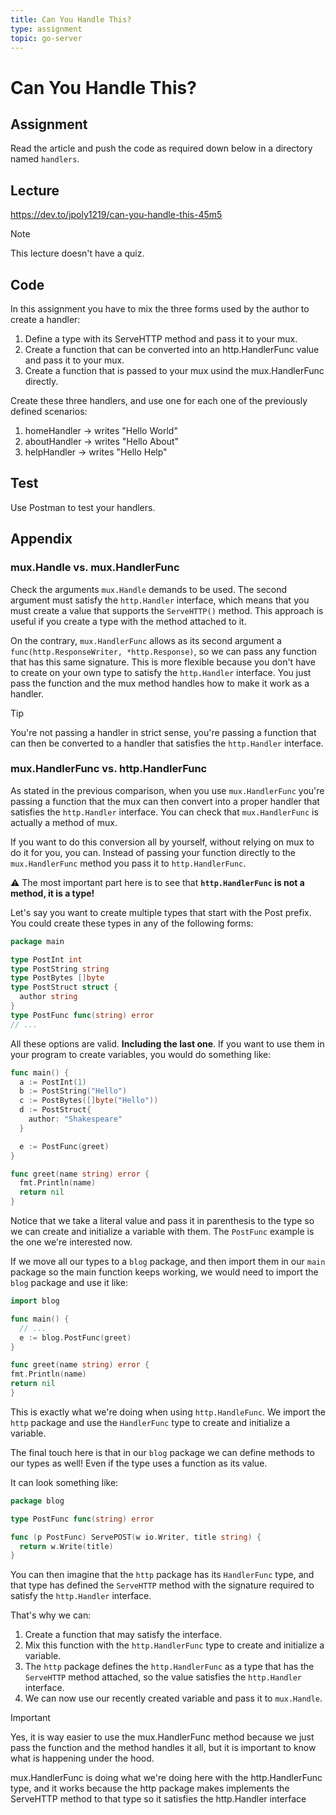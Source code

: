 ```yaml
---
title: Can You Handle This?
type: assignment
topic: go-server
---
```


# Can You Handle This?

## Assignment

Read the article and push the code as required down below in a directory named `handlers`.

## Lecture

https://dev.to/jpoly1219/can-you-handle-this-45m5

> [!NOTE]
> This lecture doesn't have a quiz.

## Code

In this assignment you have to mix the three forms used by the author to create a handler:

1. Define a type with its ServeHTTP method and pass it to your mux.
2. Create a function that can be converted into an http.HandlerFunc value and pass it to your mux.
3. Create a function that is passed to your mux usind the mux.HandlerFunc directly.

Create these three handlers, and use one for each one of the previously defined scenarios:

1. homeHandler -> writes "Hello World"
2. aboutHandler -> writes "Hello About"
3. helpHandler -> writes "Hello Help"

## Test

Use Postman to test your handlers.

## Appendix

### mux.Handle vs. mux.HandlerFunc

Check the arguments `mux.Handle` demands to be used. The second argument must satisfy the `http.Handler` interface, which means that you must create a value that supports the `ServeHTTP()` method. This approach is useful if you create a type with the method attached to it.

On the contrary, `mux.HandlerFunc` allows as its second argument a `func(http.ResponseWriter, *http.Response)`, so we can pass any function that has this same signature. This is more flexible because you don't have to create on your own type to satisfy the `http.Handler` interface. You just pass the function and the mux method handles how to make it work as a handler.

> [!TIP]
> You're not passing a handler in strict sense, you're passing a function that can then be converted to a handler that satisfies the `http.Handler` interface.

### mux.HandlerFunc vs. http.HandlerFunc

As stated in the previous comparison, when you use `mux.HandlerFunc` you're passing a function that the mux can then convert into a proper handler that satisfies the `http.Handler` interface. You can check that `mux.HandlerFunc` is actually a method of mux.

If you want to do this conversion all by yourself, without relying on mux to do it for you, you can. Instead of passing your function directly to the `mux.HandlerFunc` method you pass it to `http.HandlerFunc`.

⚠️ The most important part here is to see that **`http.HandlerFunc` is not a method, it is a type!**

Let's say you want to create multiple types that start with the Post prefix. You could create these types in any of the following forms:

```go
package main

type PostInt int
type PostString string
type PostBytes []byte
type PostStruct struct {
  author string
}
type PostFunc func(string) error
// ...
```

All these options are valid. **Including the last one**. If you want to use them in your program to create variables, you would do something like:

```go
func main() {
  a := PostInt(1)
  b := PostString("Hello")
  c := PostBytes([]byte("Hello"))
  d := PostStruct{
    author: "Shakespeare"
  }

  e := PostFunc(greet)
}

func greet(name string) error {
  fmt.Println(name)
  return nil
}
```

Notice that we take a literal value and pass it in parenthesis to the type so we can create and initialize a variable with them. The `PostFunc` example is the one we're interested now.

If we move all our types to a `blog` package, and then import them in our `main` package so the main function keeps working, we would need to import the `blog` package and use it like:

```go
import blog

func main() {
  // ...
  e := blog.PostFunc(greet)
}

func greet(name string) error {
fmt.Println(name)
return nil
}
```

This is exactly what we're doing when using `http.HandleFunc`. We import the `http` package and use the `HandlerFunc` type to create and initialize a variable.

The final touch here is that in our `blog` package we can define methods to our types as well! Even if the type uses a function as its value.

It can look something like:

```go
package blog

type PostFunc func(string) error

func (p PostFunc) ServePOST(w io.Writer, title string) {
  return w.Write(title)
}
```

You can then imagine that the `http` package has its `HandlerFunc` type, and that type has defined the `ServeHTTP` method with the signature required to satisfy the `http.Handler` interface.

That's why we can:

1. Create a function that may satisfy the interface.
2. Mix this function with the `http.HandlerFunc` type to create and initialize a variable.
3. The `http` package defines the `http.HandlerFunc` as a type that has the `ServeHTTP` method attached, so the value satisfies the `http.Handler` interface.
4. We can now use our recently created variable and pass it to `mux.Handle`.

> [!IMPORTANT]
> Yes, it is way easier to use the mux.HandlerFunc method because we just pass the function and the method handles it all, but it is important to know what is happening under the hood.
>
> mux.HandlerFunc is doing what we're doing here with the http.HandlerFunc type, and it works because the http package makes implements the ServeHTTP method to that type so it satisfies the http.Handler interface
